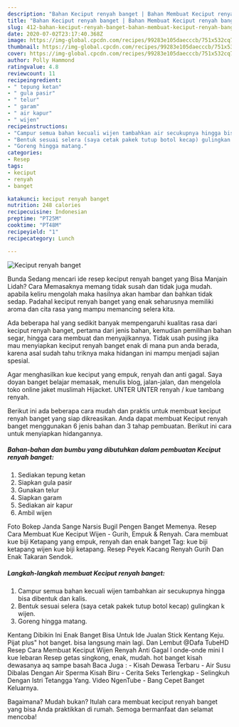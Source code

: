 ```yaml
---
description: "Bahan Keciput renyah banget | Bahan Membuat Keciput renyah banget Yang Sempurna"
title: "Bahan Keciput renyah banget | Bahan Membuat Keciput renyah banget Yang Sempurna"
slug: 412-bahan-keciput-renyah-banget-bahan-membuat-keciput-renyah-banget-yang-sempurna
date: 2020-07-02T23:17:40.368Z
image: https://img-global.cpcdn.com/recipes/99283e105daecccb/751x532cq70/keciput-renyah-banget-foto-resep-utama.jpg
thumbnail: https://img-global.cpcdn.com/recipes/99283e105daecccb/751x532cq70/keciput-renyah-banget-foto-resep-utama.jpg
cover: https://img-global.cpcdn.com/recipes/99283e105daecccb/751x532cq70/keciput-renyah-banget-foto-resep-utama.jpg
author: Polly Hammond
ratingvalue: 4.8
reviewcount: 11
recipeingredient:
- " tepung ketan"
- " gula pasir"
- " telur"
- " garam"
- " air kapur"
- " wijen"
recipeinstructions:
- "Campur semua bahan kecuali wijen tambahkan air secukupnya hingga bisa dibentuk dan kalis."
- "Bentuk sesuai selera (saya cetak pakek tutup botol kecap) gulingkan k wijen."
- "Goreng hingga matang."
categories:
- Resep
tags:
- keciput
- renyah
- banget

katakunci: keciput renyah banget 
nutrition: 248 calories
recipecuisine: Indonesian
preptime: "PT25M"
cooktime: "PT48M"
recipeyield: "1"
recipecategory: Lunch

---
```



![Keciput renyah banget](https://img-global.cpcdn.com/recipes/99283e105daecccb/751x532cq70/keciput-renyah-banget-foto-resep-utama.jpg)

Bunda Sedang mencari ide resep keciput renyah banget yang Bisa Manjain Lidah? Cara Memasaknya memang tidak susah dan tidak juga mudah. apabila keliru mengolah maka hasilnya akan hambar dan bahkan tidak sedap. Padahal keciput renyah banget yang enak seharusnya memiliki aroma dan cita rasa yang mampu memancing selera kita.

Ada beberapa hal yang sedikit banyak mempengaruhi kualitas rasa dari keciput renyah banget, pertama dari jenis bahan, kemudian pemilihan bahan segar, hingga cara membuat dan menyajikannya. Tidak usah pusing jika mau menyiapkan keciput renyah banget enak di mana pun anda berada, karena asal sudah tahu triknya maka hidangan ini mampu menjadi sajian spesial.

Agar menghasilkan kue keciput yang empuk, renyah dan anti gagal. Saya doyan banget belajar memasak, menulis blog, jalan-jalan, dan mengelola toko online jaket muslimah Hijacket. UNTER UNTER renyah / kue tambang renyah.


Berikut ini ada beberapa cara mudah dan praktis untuk membuat keciput renyah banget yang siap dikreasikan. Anda dapat membuat Keciput renyah banget menggunakan 6 jenis bahan dan 3 tahap pembuatan. Berikut ini cara untuk menyiapkan hidangannya.

<!--inarticleads1-->

##### Bahan-bahan dan bumbu yang dibutuhkan dalam pembuatan Keciput renyah banget:

1. Sediakan  tepung ketan
1. Siapkan  gula pasir
1. Gunakan  telur
1. Siapkan  garam
1. Sediakan  air kapur
1. Ambil  wijen


Foto Bokep Janda Sange Narsis Bugil Pengen Banget Memenya. Resep Cara Membuat Kue Keciput Wijen - Gurih, Empuk &amp; Renyah. Cara membuat kue biji Ketapang yang empuk, renyah dan enak banget Tag: kue biji ketapang wijen kue biji ketapang. Resep Peyek Kacang Renyah Gurih Dan Enak Takaran Sendok. 

<!--inarticleads2-->

##### Langkah-langkah membuat Keciput renyah banget:

1. Campur semua bahan kecuali wijen tambahkan air secukupnya hingga bisa dibentuk dan kalis.
1. Bentuk sesuai selera (saya cetak pakek tutup botol kecap) gulingkan k wijen.
1. Goreng hingga matang.


Kentang Dibikin Ini Enak Banget Bisa Untuk Ide Jualan Stick Kentang Keju. Pijat plus&#34; hot banget. bisa langsung main lagi. Dan Lembut @Dafa TubeHD Resep Cara Membuat Keciput Wijen Renyah Anti Gagal I onde-onde mini I kue lebaran Resep getas singkong, enak, mudah. hot banget kisah dewasanya aq sampe basah Baca Juga : - Kisah Dewasa Terbaru - Air Susu Dibalas Dengan Air Sperma Kisah Biru - Cerita Seks Terlengkap - Selingkuh Dengan Istri Tetangga Yang. Video NgenTube - Bang Cepet Banget Keluarnya. 

Bagaimana? Mudah bukan? Itulah cara membuat keciput renyah banget yang bisa Anda praktikkan di rumah. Semoga bermanfaat dan selamat mencoba!
